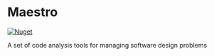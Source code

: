 Maestro
=========
[![Nuget](https://img.shields.io/nuget/v/ScottHaney.Maestro)](https://www.nuget.org/packages/ScottHaney.Maestro)

A set of code analysis tools for managing software design problems
